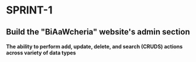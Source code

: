 # SPRINT-1
## Build the "BiAaWcheria" website's admin section
#### The ability to perform add, update, delete, and search (CRUDS) actions across variety of data types